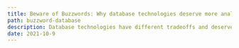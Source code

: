 ```yaml
---
title: Beware of Buzzwords: Why database technologies deserve more analysis when starting a new project
path: buzzword-database
description: Database technologies have different tradeoffs and deserve more critical investigation
date: 2021-10-9
---
```

